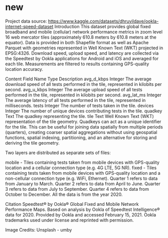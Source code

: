 # new
Project data source: https://www.kaggle.com/datasets/dhruvildave/ookla-internet-speed-dataset
Introduction
This dataset provides global fixed broadband and mobile (cellular) network performance metrics in zoom level 16 web mercator tiles (approximately 610.8 meters by 610.8 meters at the equator). Data is provided in both Shapefile format as well as Apache Parquet with geometries represented in Well Known Text (WKT) projected in EPSG:4326. Download speed, upload speed, and latency are collected via the Speedtest by Ookla applications for Android and iOS and averaged for each tile. Measurements are filtered to results containing GPS-quality location accuracy.

Content
Field Name	Type	Description
avg_d_kbps	Integer	The average download speed of all tests performed in the tile, represented in kilobits per second.
avg_u_kbps	Integer	The average upload speed of all tests performed in the tile, represented in kilobits per second.
avg_lat_ms	Integer	The average latency of all tests performed in the tile, represented in milliseconds.
tests	Integer	The number of tests taken in the tile.
devices	Integer	The number of unique devices contributing tests in the tile.
quadkey	Text	The quadkey representing the tile.
tile	Text	Well Known Text (WKT) representation of the tile geometry.
Quadkeys can act as a unique identifier for the tile. This can be useful for joining data spatially from multiple periods (quarters), creating coarser spatial aggregations without using geospatial functions, spatial indexing, partitioning, and an alternative for storing and deriving the tile geometry.

Two layers are distributed as separate sets of files:

mobile - Tiles containing tests taken from mobile devices with GPS-quality location and a cellular connection type (e.g. 4G LTE, 5G NR).
fixed - Tiles containing tests taken from mobile devices with GPS-quality location and a non-cellular connection type (e.g. WiFi, Ethernet).
Quarter 1 refers to data from January to March. Quarter 2 refers to data from April to June. Quarter 3 refers to data from July to September. Quarter 4 refers to data from October to December. All the data is from the year 2020.

Citation
Speedtest® by Ookla® Global Fixed and Mobile Network Performance Maps. Based on analysis by Ookla of Speedtest Intelligence® data for 2020. Provided by Ookla and accessed February 15, 2021. Ookla trademarks used under license and reprinted with permission.

Image Credits: Unsplash - umby



